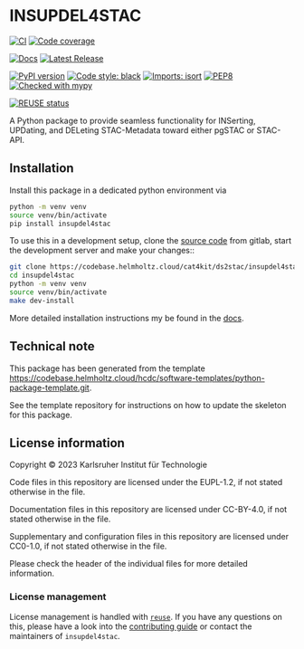 <!--
SPDX-FileCopyrightText: 2023 Karlsruher Institut für Technologie

SPDX-License-Identifier: CC-BY-4.0
-->

# INSUPDEL4STAC

[![CI](https://codebase.helmholtz.cloud/cat4kit/ds2stac/insupdel4stac/badges/development/pipeline.svg)](https://codebase.helmholtz.cloud/cat4kit/ds2stac/insupdel4stac/-/pipelines?page=1&scope=all&ref=development)
[![Code coverage](https://codebase.helmholtz.cloud/cat4kit/ds2stac/insupdel4stac/badges/development/coverage.svg)](https://codebase.helmholtz.cloud/cat4kit/ds2stac/insupdel4stac/-/graphs/development/charts)
<!-- TODO: uncomment the following line when the package is registered at https://readthedocs.org -->
[![Docs](https://readthedocs.org/projects/insupdel4stac/badge/?version=latest)](https://insupdel4stac.readthedocs.io/en/latest/)
[![Latest Release](https://codebase.helmholtz.cloud/cat4kit/ds2stac/insupdel4stac/-/badges/release.svg)](https://codebase.helmholtz.cloud/cat4kit/ds2stac/insupdel4stac)
<!-- TODO: uncomment the following line when the package is published at https://pypi.org -->
[![PyPI version](https://img.shields.io/pypi/v/insupdel4stac.svg)](https://pypi.python.org/pypi/insupdel4stac/)
[![Code style: black](https://img.shields.io/badge/code%20style-black-000000.svg)](https://github.com/psf/black)
[![Imports: isort](https://img.shields.io/badge/%20imports-isort-%231674b1?style=flat&labelColor=ef8336)](https://pycqa.github.io/isort/)
[![PEP8](https://img.shields.io/badge/code%20style-pep8-orange.svg)](https://www.python.org/dev/peps/pep-0008/)
[![Checked with mypy](http://www.mypy-lang.org/static/mypy_badge.svg)](http://mypy-lang.org/)
<!-- TODO: uncomment the following line when the package is registered at https://api.reuse.software -->
[![REUSE status](https://api.reuse.software/badge/codebase.helmholtz.cloud/cat4kit/ds2stac/insupdel4stac)](https://api.reuse.software/info/codebase.helmholtz.cloud/cat4kit/ds2stac/insupdel4stac)


A Python package to provide seamless functionality for INSerting, UPDating, and DELeting STAC-Metadata toward either pgSTAC or STAC-API.

## Installation

Install this package in a dedicated python environment via

```bash
python -m venv venv
source venv/bin/activate
pip install insupdel4stac
```

To use this in a development setup, clone the [source code][source code] from
gitlab, start the development server and make your changes::

```bash
git clone https://codebase.helmholtz.cloud/cat4kit/ds2stac/insupdel4stac
cd insupdel4stac
python -m venv venv
source venv/bin/activate
make dev-install
```

More detailed installation instructions my be found in the [docs][docs].


[source code]: https://codebase.helmholtz.cloud/cat4kit/ds2stac/insupdel4stac
[docs]: https://insupdel4stac.readthedocs.io/en/latest/installation.html

## Technical note

This package has been generated from the template
https://codebase.helmholtz.cloud/hcdc/software-templates/python-package-template.git.

See the template repository for instructions on how to update the skeleton for
this package.


## License information

Copyright © 2023 Karlsruher Institut für Technologie



Code files in this repository are licensed under the
EUPL-1.2, if not stated otherwise
in the file.

Documentation files in this repository are licensed under CC-BY-4.0, if not stated otherwise in the file.

Supplementary and configuration files in this repository are licensed
under CC0-1.0, if not stated otherwise
in the file.

Please check the header of the individual files for more detailed
information.



### License management

License management is handled with [``reuse``](https://reuse.readthedocs.io/).
If you have any questions on this, please have a look into the
[contributing guide][contributing] or contact the maintainers of
`insupdel4stac`.

[contributing]: https://insupdel4stac.readthedocs.io/en/latest/contributing.html
